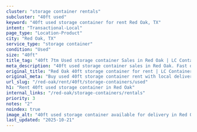 ```yaml
---
cluster: "storage container rentals"
subcluster: "40ft used"
keyword: "40ft used storage container for rent Red Oak, TX"
intent: "Transactional-Local"
page_type: "Location-Product"
city: "Red Oak, TX"
service_type: "storage container"
condition: "Used"
size: "40ft"
title_tag: "40ft 7tm Used storage container Sales in Red Oak | LC Container"
meta_description: "40ft used storage container sales in Red Oak. Fast delivery, competitive pricing. Serving storage containers area. Quote ID: 41H. Call (214) 524-4168 for your free quote today."
original_title: "Red Oak 40ft storage container for rent | LC Container"
original_meta: "Buy used 40ft storage container rent with local delivery in Red Oak, TX. LC Container — local Since 2003. Request a fast quote today."
url_slug: "/red-oak/rent/40ft/storage-containers/used"
h1: "Rent 40ft used storage container in Red Oak"
internal_links: "/red-oak/storage-containers/rentals"
priority: 3
notes: "2"
noindex: true
image_alt: "40ft used storage container available for delivery in Red Oak"
last_updated: "2025-10-21"
---
```


<!-- TODO: Add unique city/inventory copy, images, and internal links here. -->
